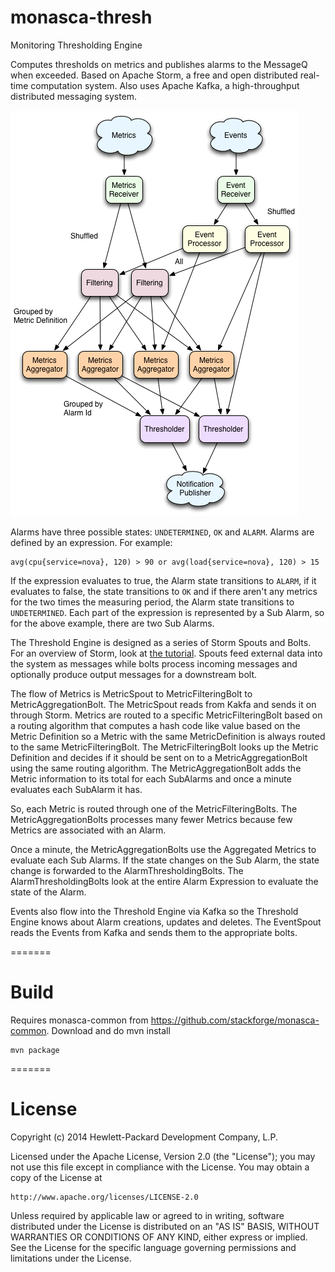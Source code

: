 monasca-thresh
==========

Monitoring Thresholding Engine

Computes thresholds on metrics and publishes alarms to the MessageQ when exceeded.
Based on Apache Storm, a free and open distributed real-time computation system. Also uses Apache Kafka, a high-throughput distributed messaging system.

![Threshold Engine Architecture](mon-thresh-architecture.png "Threshold Engine Architecture")

Alarms have three possible states: `UNDETERMINED`, `OK` and `ALARM`.  Alarms are defined by an expression. For example: 

```
avg(cpu{service=nova}, 120) > 90 or avg(load{service=nova}, 120) > 15
```

If the expression evaluates to true, the Alarm state transitions to `ALARM`, if it evaluates to false, the state transitions to `OK` and if there aren't any metrics for the two times the measuring period, the Alarm state transitions to `UNDETERMINED`. Each part of the expression is represented by a Sub Alarm, so for the above example, there are two Sub Alarms.

The Threshold Engine is designed as a series of Storm Spouts and Bolts. For an overview of Storm, look at [the tutorial][storm-tutorial]. Spouts feed external data into the system as messages while bolts process incoming messages and optionally produce output messages for a downstream bolt.

The flow of Metrics is MetricSpout to MetricFilteringBolt to MetricAggregationBolt. The MetricSpout reads from Kakfa and sends it on through Storm. Metrics are routed to a specific MetricFilteringBolt based on a routing algorithm that computes a hash code like value based on the Metric Definition so a Metric with the same MetricDefinition is always routed to the same MetricFilteringBolt. The MetricFilteringBolt looks up the Metric Definition and decides if it should be sent on to a MetricAggregationBolt using the same routing algorithm. The MetricAggregationBolt adds the Metric information to its total for each SubAlarms and once a minute evaluates each SubAlarm it has.

So, each Metric is routed through one of the MetricFilteringBolts. The MetricAggregationBolts processes many fewer Metrics because few Metrics are associated with an Alarm.

Once a minute, the MetricAggregationBolts use the Aggregated Metrics to evaluate each Sub Alarms. If the state changes on the Sub Alarm, the state change is forwarded to the AlarmThresholdingBolts. The AlarmThresholdingBolts look at the entire Alarm Expression to evaluate the state of the Alarm.

Events also flow into the Threshold Engine via Kafka so the Threshold Engine knows about Alarm creations, updates and deletes. The EventSpout reads the Events from Kafka and sends them to the appropriate bolts.

=======
# Build

Requires monasca-common from https://github.com/stackforge/monasca-common. Download and do mvn install

```
mvn package
```

=======
# License

Copyright (c) 2014 Hewlett-Packard Development Company, L.P.

Licensed under the Apache License, Version 2.0 (the "License");
you may not use this file except in compliance with the License.
You may obtain a copy of the License at

    http://www.apache.org/licenses/LICENSE-2.0
    
Unless required by applicable law or agreed to in writing, software
distributed under the License is distributed on an "AS IS" BASIS,
WITHOUT WARRANTIES OR CONDITIONS OF ANY KIND, either express or
implied.
See the License for the specific language governing permissions and
limitations under the License.

[storm-tutorial]: http://storm.incubator.apache.org/documentation/Tutorial.html


